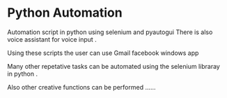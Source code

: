 # Python Automation
Automation script in python using selenium and pyautogui 
There is also voice assistant for voice input .

Using these scripts the user can use 
Gmail 
facebook
windows app 

Many other repetative tasks can be automated using the selenium libraray in python .

Also other creative functions can be performed ......
